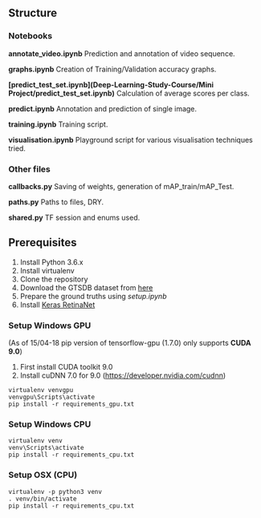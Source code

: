 ## Structure
### Notebooks
**annotate_video.ipynb** Prediction and annotation of video sequence.

**graphs.ipynb** Creation of Training/Validation accuracy graphs.

**[predict_test_set.ipynb](Deep-Learning-Study-Course/Mini Project/predict_test_set.ipynb)** Calculation of average scores per class.

**predict.ipynb** Annotation and prediction of single image.

**training.ipynb** Training script.

**visualisation.ipynb** Playground script for various visualisation techniques tried.

### Other files
**callbacks.py** Saving of weights, generation of mAP_train/mAP_Test.

**paths.py** Paths to files, DRY.

**shared.py** TF session and enums used.

## Prerequisites
1. Install Python 3.6.x
2. Install virtualenv
3. Clone the repository
4. Download the GTSDB dataset from [here](http://benchmark.ini.rub.de/?section=gtsdb&subsection=dataset)
5. Prepare the ground truths using *setup.ipynb*
6. Install [Keras RetinaNet](https://github.com/fizyr/keras-retinanet)

### Setup Windows GPU
(As of 15/04-18 pip version of tensorflow-gpu (1.7.0) only supports **CUDA 9.0**)
1. First install CUDA toolkit 9.0
2. Install cuDNN 7.0 for 9.0 (https://developer.nvidia.com/cudnn)

```
virtualenv venvgpu
venvgpu\Scripts\activate
pip install -r requirements_gpu.txt
```

### Setup Windows CPU
```
virtualenv venv
venv\Scripts\activate
pip install -r requirements_cpu.txt
```

### Setup OSX (CPU)
```
virtualenv -p python3 venv
. venv/bin/activate
pip install -r requirements_cpu.txt
```
